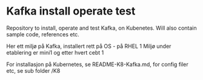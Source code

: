 # Kafka install operate test
Repository to install, operate and test Kafka, on Kubenetes. Will also contain sample code, references etc.

Her ett miljø på Kafka, installert rett på OS - på RHEL 1
Miljø under etablering er mini1 og etter hvert cebt 1

For installasjon på Kubernetes, se README-K8-Kafka.md, for config filer etc, se sub folder /K8